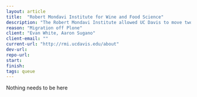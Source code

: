 ```yaml
---
layout: article
title:  "Robert Mondavi Institute for Wine and Food Science"
description: "The Robert Mondavi Institute allowed UC Davis to move two departments -- Viticulture and Enology, and Food Science and Technology -- under one roof in a new, state-of-the-art facility. These departments, recognized as the best in the world in their respective areas of scholarship, are linked with other disciplines across campus to investigate the role of healthy and safe foods in our quality of life."
reason: "Migration off Plone"
client: "Evan White, Aaron Sugano"
client-email: ""
current-url: "http://rmi.ucdavis.edu/about"
dev-url:
repo-url:
start:
finish:
tags: queue
---
```


Nothing needs to be here
